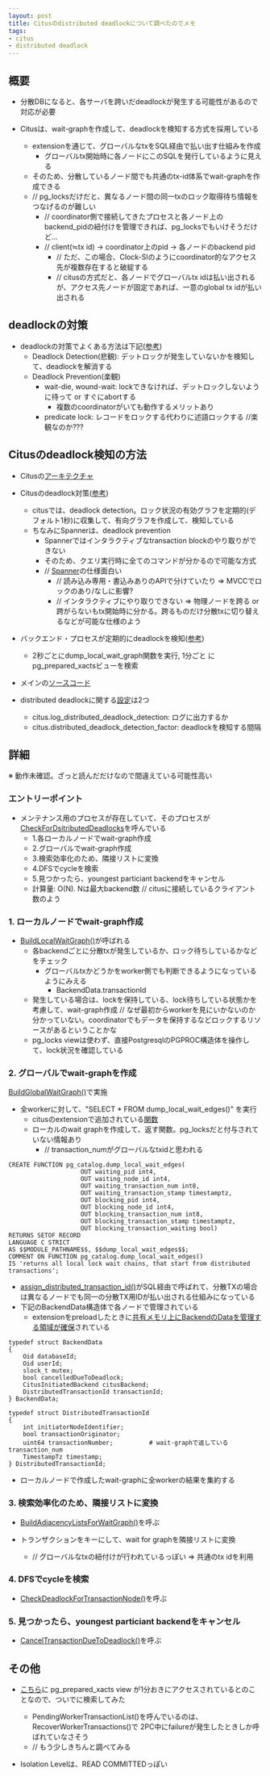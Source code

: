 ```yaml
---
layout: post
title: Citusのdistributed deadlockについて調べたのでメモ
tags:
- citus
- distributed deadlock
---
```


## 概要

- 分散DBになると、各サーバを跨いだdeadlockが発生する可能性があるので対応が必要

- Citusは、wait-graphを作成して、deadlockを検知する方式を採用している
  - extensionを通じて、グローバルなtxをSQL経由で払い出す仕組みを作成
    - グローバルtx開始時に各ノードにこのSQLを発行しているように見える
  - そのため、分散しているノード間でも共通のtx-id体系でwait-graphを作成できる
  - // pg_locksだけだと、異なるノード間の同一txのロック取得待ち情報をつなげるのが難しい
    - // coordinator側で接続してきたプロセスと各ノード上のbackend_pidの紐付けを管理できれば、pg_locksでもいけそうだけど...
    - // client(≒tx id) -> coordinator上のpid -> 各ノードのbackend pid
      - // ただ、この場合、Clock-SIのようにcoordinator的なアクセス先が複数存在すると破綻する
      - // citusの方式だと、各ノードでグローバルtx idは払い出されるが、アクセス先ノードが固定であれば、一意のglobal tx idが払い出される

## deadlockの対策

- deadlockの対策でよくある方法は下記([参考](https://15721.courses.cs.cmu.edu/spring2020/notes/02-inmemory.pdf))
  - Deadlock Detection(悲観): デットロックが発生していないかを検知して、deadlockを解消する
  - Deadlock Prevention(楽観)
    - wait-die, wound-wait: lockできなければ、デットロックしないように待って or すぐにabortする
      - 複数のcoordinatorがいても動作するメリットあり
    - predicate lock: レコードをロックする代わりに述語ロックする  //楽観なのか???

## Citusのdeadlock検知の方法

- Citusの[アーキテクチャ](http://docs.citusdata.com/en/v9.2/develop/reference_processing.html)

- Citusのdeadlock対策([参考](https://www.citusdata.com/blog/2017/08/31/databases-and-distributed-deadlocks-a-faq/))
  - citusでは、deadlock detection。ロック状況の有効グラフを定期的(デフォルト1秒)に収集して、有向グラフを作成して、検知している
  - ちなみにSpannerは、deadlock prevention
    - Spannerではインタラクティブなtransaction blockのやり取りができない
    - そのため、クエリ実行時に全てのコマンドが分かるので可能な方式
    - // [Spanner](https://cloud.google.com/spanner/docs/transactions)の仕様面白い
      - // 読み込み専用・書込みありのAPIで分けていたり => MVCCでロックのあり/なしに影響?
      - // インタラクティブにやり取りできない => 物理ノードを跨る or 跨がらないもtx開始時に分かる。跨るものだけ分散txに切り替えるなどが可能な仕様のよう

- バックエンド・プロセスが定期的にdeadlockを検知([参考](https://image.slidesharecdn.com/pgconfjapan2018b3citusja20181121-1-181121083621/95/lets-scaleout-postgresql-using-citus-japanese-21-638.jpg?cb=1569912194))
  - 2秒ごとにdump_local_wait_graph関数を実行, 1分ごと   にpg_prepared_xactsビューを検索


- メインの[ソースコード](https://github.com/citusdata/citus/blob/3f8ac527c9380ce792e3d124a52fce393ccf9ad8/src/backend/distributed/transaction/distributed_deadlock_detection.c)


- distributed deadlockに関する[設定](http://docs.citusdata.com/en/v9.5/develop/api_guc.html?highlight=distributed%20deadlock#citus-log-distributed-deadlock-detection-boolean)は2つ
  - citus.log_distributed_deadlock_detection: ログに出力するか
  - citus.distributed_deadlock_detection_factor: deadlockを検知する間隔

## 詳細

※ 動作未確認。ざっと読んだだけなので間違えている可能性高い

### エントリーポイント

- メンテナンス用のプロセスが存在していて、そのプロセスが[CheckForDsitributedDeadlocks](https://github.com/citusdata/citus/blob/v9.5.1/src/backend/distributed/utils/maintenanced.c#L565)を呼んでいる
  - 1.各ローカルノードでwait-graph作成
  - 2.グローバルでwait-graph作成
  - 3.検索効率化のため、隣接リストに変換
  - 4.DFSでcycleを検索
  - 5.見つかったら、youngest particiant backendをキャンセル
  - 計算量: O(N). Nは最大backend数   // citusに接続しているクライアント数のよう

### 1. ローカルノードでwait-graph作成

- [BuildLocalWaitGraph()](https://github.com/citusdata/citus/blob/3f8ac527c9380ce792e3d124a52fce393ccf9ad8/src/backend/distributed/transaction/lock_graph.c#L98)が呼ばれる
  - 各backendごとに分散txが発生しているか、ロック待ちしているかなどをチェック
    - グローバルtxかどうかをworker側でも判断できるようになっているようにみえる
      - BackendData.transactionId
  - 発生している場合は、lockを保持している、lock待ちしている状態かを考慮して、wait-graph作成  // なぜ最初からworkerを見にいかないのか分かっていない。coordinatorでもデータを保持するなどロックするリソースがあるということかな
  - pg_locks viewは使わず、直接PostgresqlのPGPROC構造体を操作して、lock状況を確認している

### 2. グローバルでwait-graphを作成

  [BuildGlobalWaitGraph()](https://github.com/citusdata/citus/blob/v9.5.1/src/backend/distributed/transaction/lock_graph.c#L91)で実施

- 全workerに対して、"SELECT * FROM dump_local_wait_edges()" を実行
  - citusのextensionで追加されている[関数](https://github.com/citusdata/citus/blob/v9.5.1/src/backend/distributed/transaction/lock_graph.c#L257)
  - ローカルのwait graphを作成して、返す関数。pg_locksだと付与されていない情報あり
    - // transaction_numがグローバルなtxidと思われる

```
CREATE FUNCTION pg_catalog.dump_local_wait_edges(
                    OUT waiting_pid int4,
                    OUT waiting_node_id int4,
                    OUT waiting_transaction_num int8,
                    OUT waiting_transaction_stamp timestamptz,
                    OUT blocking_pid int4,
                    OUT blocking_node_id int4,
                    OUT blocking_transaction_num int8,
                    OUT blocking_transaction_stamp timestamptz,
                    OUT blocking_transaction_waiting bool)
RETURNS SETOF RECORD
LANGUAGE C STRICT
AS $$MODULE_PATHNAME$$, $$dump_local_wait_edges$$;
COMMENT ON FUNCTION pg_catalog.dump_local_wait_edges()
IS 'returns all local lock wait chains, that start from distributed transactions';
```

- [assign_distributed_transaction_id()](https://github.com/citusdata/citus/blob/v9.5.1/src/backend/distributed/transaction/backend_data.c#L98)がSQL経由で呼ばれて、分散TXの場合は異なるノードでも同一の分散TX用IDが払い出される仕組みになっている
- 下記のBackendData構造体で各ノードで管理されている
  - extensionをpreloadしたときに[共有メモリ上にBackendのDataを管理する領域が確保](https://github.com/citusdata/citus/blob/v9.5.1/src/backend/distributed/transaction/backend_data.c)されている

```
typedef struct BackendData
{
	Oid databaseId;
	Oid userId;
	slock_t mutex;
	bool cancelledDueToDeadlock;
	CitusInitiatedBackend citusBackend;
	DistributedTransactionId transactionId;
} BackendData;
```

```
typedef struct DistributedTransactionId
{
	int initiatorNodeIdentifier;
	bool transactionOriginator;
	uint64 transactionNumber;          # wait-graphで返している transaction_num
	TimestampTz timestamp;
} DistributedTransactionId;
```

- ローカルノードで作成したwait-graphに全workerの結果を集約する

### 3. 検索効率化のため、隣接リストに変換

- [BuildAdjacencyListsForWaitGraph()](https://github.com/citusdata/citus/blob/v9.5.1/src/backend/distributed/transaction/distributed_deadlock_detection.c#L443)を呼ぶ

- トランザクションをキーにして、wait for graphを隣接リストに変換
  - // グローバルなtxの紐付けが行われているっぽい => 共通のtx idを利用

### 4. DFSでcycleを検索

- [CheckDeadlockForTransactionNode()](https://github.com/citusdata/citus/blob/v9.5.1/src/backend/distributed/transaction/distributed_deadlock_detection.c#L232)を呼ぶ

### 5. 見つかったら、youngest particiant backendをキャンセル

- [CancelTransactionDueToDeadlock()](https://github.com/citusdata/citus/blob/v9.5.1/src/backend/distributed/transaction/distributed_deadlock_detection.c#L208)を呼ぶ


## その他

- [こちら](https://image.slidesharecdn.com/pgconfjapan2018b3citusja20181121-1-181121083621/95/lets-scaleout-postgresql-using-citus-japanese-21-638.jpg?cb=1569912194)に pg_prepared_xacts view が1分おきにアクセスされているとのことなので、ついでに検索してみた
  - PendingWorkerTransactionList()を呼んでいるのは、RecoverWorkerTransactions()で 2PC中にfailureが発生したときしか呼ばれていなさそう
  - // もう少しきちんと調べてみる

- Isolation Levelは、READ COMMITTEDっぽい
